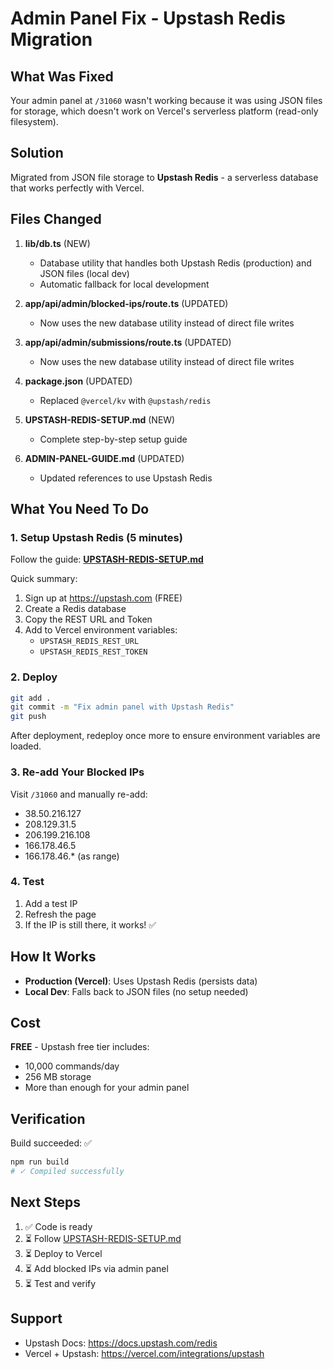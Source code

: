 # Admin Panel Fix - Upstash Redis Migration

## What Was Fixed

Your admin panel at `/31060` wasn't working because it was using JSON files for storage, which doesn't work on Vercel's serverless platform (read-only filesystem).

## Solution

Migrated from JSON file storage to **Upstash Redis** - a serverless database that works perfectly with Vercel.

## Files Changed

1. **lib/db.ts** (NEW)
   - Database utility that handles both Upstash Redis (production) and JSON files (local dev)
   - Automatic fallback for local development

2. **app/api/admin/blocked-ips/route.ts** (UPDATED)
   - Now uses the new database utility instead of direct file writes

3. **app/api/admin/submissions/route.ts** (UPDATED)
   - Now uses the new database utility instead of direct file writes

4. **package.json** (UPDATED)
   - Replaced `@vercel/kv` with `@upstash/redis`

5. **UPSTASH-REDIS-SETUP.md** (NEW)
   - Complete step-by-step setup guide

6. **ADMIN-PANEL-GUIDE.md** (UPDATED)
   - Updated references to use Upstash Redis

## What You Need To Do

### 1. Setup Upstash Redis (5 minutes)

Follow the guide: **[UPSTASH-REDIS-SETUP.md](./UPSTASH-REDIS-SETUP.md)**

Quick summary:
1. Sign up at https://upstash.com (FREE)
2. Create a Redis database
3. Copy the REST URL and Token
4. Add to Vercel environment variables:
   - `UPSTASH_REDIS_REST_URL`
   - `UPSTASH_REDIS_REST_TOKEN`

### 2. Deploy

```bash
git add .
git commit -m "Fix admin panel with Upstash Redis"
git push
```

After deployment, redeploy once more to ensure environment variables are loaded.

### 3. Re-add Your Blocked IPs

Visit `/31060` and manually re-add:
- 38.50.216.127
- 208.129.31.5
- 206.199.216.108
- 166.178.46.5
- 166.178.46.* (as range)

### 4. Test

1. Add a test IP
2. Refresh the page
3. If the IP is still there, it works! ✅

## How It Works

- **Production (Vercel)**: Uses Upstash Redis (persists data)
- **Local Dev**: Falls back to JSON files (no setup needed)

## Cost

**FREE** - Upstash free tier includes:
- 10,000 commands/day
- 256 MB storage
- More than enough for your admin panel

## Verification

Build succeeded: ✅
```bash
npm run build
# ✓ Compiled successfully
```

## Next Steps

1. ✅ Code is ready
2. ⏳ Follow [UPSTASH-REDIS-SETUP.md](./UPSTASH-REDIS-SETUP.md)
3. ⏳ Deploy to Vercel
4. ⏳ Add blocked IPs via admin panel
5. ⏳ Test and verify

## Support

- Upstash Docs: https://docs.upstash.com/redis
- Vercel + Upstash: https://vercel.com/integrations/upstash
